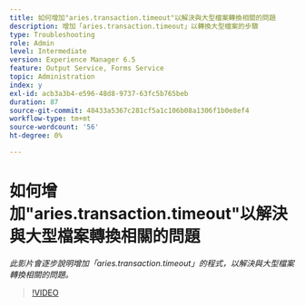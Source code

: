 ```yaml
---
title: 如何增加"aries.transaction.timeout"以解決與大型檔案轉換相關的問題
description: 增加「aries.transaction.timeout」以轉換大型檔案的步驟
type: Troubleshooting
role: Admin
level: Intermediate
version: Experience Manager 6.5
feature: Output Service, Forms Service
topic: Administration
index: y
exl-id: acb3a3b4-e596-48d8-9737-63fc5b765beb
duration: 87
source-git-commit: 48433a5367c281cf5a1c106b08a1306f1b0e8ef4
workflow-type: tm+mt
source-wordcount: '56'
ht-degree: 0%

---
```


# 如何增加&quot;aries.transaction.timeout&quot;以解決與大型檔案轉換相關的問題

*此影片會逐步說明增加「aries.transaction.timeout」的程式，以解決與大型檔案轉換相關的問題。*

>[!VIDEO](https://video.tv.adobe.com/v/3437832?quality=12&learn=on&captions=chi_hant)
